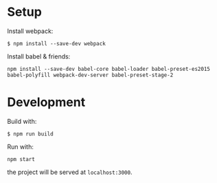 Setup
=====

Install webpack:

```
$ npm install --save-dev webpack
```

Install babel & friends:

```
npm install --save-dev babel-core babel-loader babel-preset-es2015 babel-polyfill webpack-dev-server babel-preset-stage-2
```

Development
===========

Build with:

```
$ npm run build
```

Run with:

```
npm start
```

the project will be served at `localhost:3000`.
